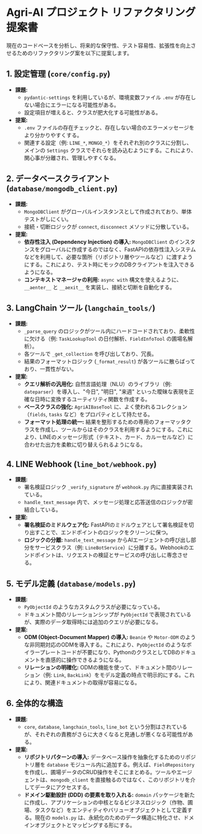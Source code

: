 
# Agri-AI プロジェクト リファクタリング提案書

現在のコードベースを分析し、将来的な保守性、テスト容易性、拡張性を向上させるためのリファクタリング案を以下に提案します。

## 1. 設定管理 (`core/config.py`)

- **課題:**
    - `pydantic-settings` を利用しているが、環境変数ファイル `.env` が存在しない場合にエラーになる可能性がある。
    - 設定項目が増えると、クラスが肥大化する可能性がある。
- **提案:**
    - `.env` ファイルの存在チェックと、存在しない場合のエラーメッセージをより分かりやすくする。
    - 関連する設定（例: `LINE_*`, `MONGO_*`）をそれぞれ別のクラスに分割し、メインの `Settings` クラスでそれらを読み込むようにする。これにより、関心事が分離され、管理しやすくなる。

## 2. データベースクライアント (`database/mongodb_client.py`)

- **課題:**
    - `MongoDBClient` がグローバルインスタンスとして作成されており、単体テストがしにくい。
    - 接続・切断ロジックが `connect`, `disconnect` メソッドに分散している。
- **提案:**
    - **依存性注入 (Dependency Injection) の導入:** `MongoDBClient` のインスタンスをグローバルに作成するのではなく、FastAPIの依存性注入システムなどを利用して、必要な箇所（リポジトリ層やツールなど）に渡すようにする。これにより、テスト時にモックのDBクライアントを注入できるようになる。
    - **コンテキストマネージャの利用:** `async with` 構文を使えるように、`__aenter__` と `__aexit__` を実装し、接続と切断を自動化する。

## 3. LangChain ツール (`langchain_tools/`)

- **課題:**
    - `_parse_query` のロジックがツール内にハードコードされており、柔軟性に欠ける（例: `TaskLookupTool` の日付解析、`FieldInfoTool` の圃場名解析）。
    - 各ツールで `_get_collection` を呼び出しており、冗長。
    - 結果のフォーマットロジック (`_format_result`) が各ツールに散らばっており、一貫性がない。
- **提案:**
    - **クエリ解析の汎用化:** 自然言語処理（NLU）のライブラリ（例: `dateparser`）を導入し、"今日", "明日", "来週" といった曖昧な表現を正確な日時に変換するユーティリティ関数を作成する。
    - **ベースクラスの強化:** `AgriAIBaseTool` に、よく使われるコレクション（`fields`, `tasks` など）をプロパティとして持たせる。
    - **フォーマット処理の統一:** 結果を整形するための専用のフォーマッタクラスを作成し、ツールからはそのクラスを利用するようにする。これにより、LINEのメッセージ形式（テキスト、カード、カルーセルなど）に合わせた出力を柔軟に切り替えられるようになる。

## 4. LINE Webhook (`line_bot/webhook.py`)

- **課題:**
    - 署名検証ロジック `_verify_signature` が `webhook.py` 内に直接実装されている。
    - `handle_text_message` 内で、メッセージ処理と応答送信のロジックが密結合している。
- **提案:**
    - **署名検証のミドルウェア化:** FastAPIのミドルウェアとして署名検証を切り出すことで、エンドポイントのロジックをクリーンに保つ。
    - **ロジックの分離:** `handle_text_message` からAIエージェントの呼び出し部分をサービスクラス（例: `LineBotService`）に分離する。Webhookのエンドポイントは、リクエストの検証とサービスの呼び出しに専念させる。

## 5. モデル定義 (`database/models.py`)

- **課題:**
    - `PyObjectId` のようなカスタムクラスが必要になっている。
    - ドキュメント間のリレーションシップが `PyObjectId` で表現されているが、実際のデータ取得時には追加のクエリが必要になる。
- **提案:**
    - **ODM (Object-Document Mapper) の導入:** `Beanie` や `Motor-ODM` のような非同期対応のODMを導入する。これにより、`PyObjectId` のようなボイラープレートコードが不要になり、PythonのクラスとしてDBのドキュメントを直感的に操作できるようになる。
    - **リレーションの明確化:** ODMの機能を使って、ドキュメント間のリレーション（例: `Link`, `BackLink`）をモデル定義の時点で明示的にする。これにより、関連ドキュメントの取得が容易になる。

## 6. 全体的な構造

- **課題:**
    - `core`, `database`, `langchain_tools`, `line_bot` という分割はされているが、それぞれの責務がさらに大きくなると見通しが悪くなる可能性がある。
- **提案:**
    - **リポジトリパターンの導入:** データベース操作を抽象化するためのリポジトリ層を `database` モジュール内に追加する。例えば、`FieldRepository` を作成し、圃場データのCRUD操作をそこにまとめる。ツールやエージェントは、`mongodb_client` を直接触るのではなく、このリポジトリを介してデータにアクセスする。
    - **ドメイン駆動設計 (DDD) の要素を取り入れる:** `domain` パッケージを新たに作成し、アプリケーションの中核となるビジネスロジック（作物、圃場、タスクなど）をエンティティやバリューオブジェクトとして定義する。現在の `models.py` は、永続化のためのデータ構造に特化させ、ドメインオブジェクトとマッピングする形にする。
